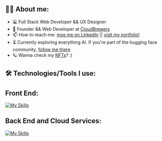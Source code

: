 
## 👩‍💻  About me:

- 💻 Full Stack Web Developer && UX Designer</a>
- 🚀 Founder && Web Developer at <a href="https://www.cloudbrewers.com/">CloudBrewers</a>
- 📫 How to reach me: <a href="https://www.linkedin.com/in/carolaine-bonk/">msg me on LinkedIn</a> || <a href="https://www.carolbonk.com/">visit my portfolio!</a>
- ⏳ Currently exploring everything AI. If you're part of the hugging face community, <a href="https://huggingface.co/CarolBonk">follow me there</a> 
- 🪐 Wanna check my <a href="https://x.com/bonkerxz">NFTs</a>? :)


## 🛠️ Technologies/Tools I use:

## Front End: 
[![My Skills](https://skillicons.dev/icons?i=html,css,sass,bootstrap,nextjs,threejs,vscode,js,react,dart,flutter,wordpress,figma)](https://skillicons.dev)


## Back End and Cloud Services: 
[![My Skills](https://skillicons.dev/icons?i=npm,babel,nodejs,nestjs,express,mysql,mongodb,postman,jest,heroku,netlify,vercel)](https://skillicons.dev)
